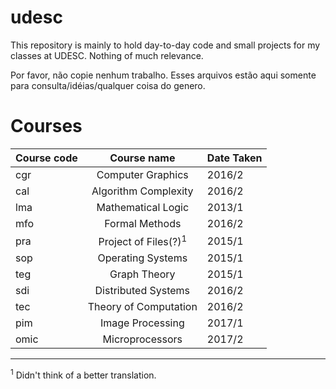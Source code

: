 # udesc
This repository is mainly to hold day-to-day code and small projects for my classes at UDESC. Nothing of much relevance.

Por favor, não copie nenhum trabalho. Esses arquivos estão aqui somente para consulta/idéias/qualquer coisa do genero.

# Courses
| Course code      | Course name         | Date Taken    |
| ---------------- |:-------------------:|:--------------|
| cgr              | Computer Graphics    | 2016/2       |
| cal              | Algorithm Complexity | 2016/2       |
| lma              | Mathematical Logic   | 2013/1       | 
| mfo              | Formal Methods       | 2016/2       |
| pra              | Project of Files(?)<sup>1</sup>  | 2015/1       |
| sop              | Operating Systems    | 2015/1       |
| teg              | Graph Theory         | 2015/1       |
| sdi              | Distributed Systems  | 2016/2       |
| tec              | Theory of Computation| 2016/2       |
| pim              | Image Processing     | 2017/1       |
| omic             | Microprocessors      | 2017/2       |


---
<sup>1</sup> Didn't think of a better translation.
